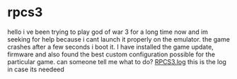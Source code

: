 # rpcs3
hello i ve been trying to play god of war 3 for a long time now and im seeking for help because i cant launch it properly on the emulator. the game crashes after a few seconds i boot it. I have installed the game update, firmware and also found the best custom configuration possible for the particular game. can someone tell me what to do?
[RPCS3.log](https://github.com/markakipaidhs/rpcs3/files/9439379/RPCS3.log) this is the log in case its needeed
